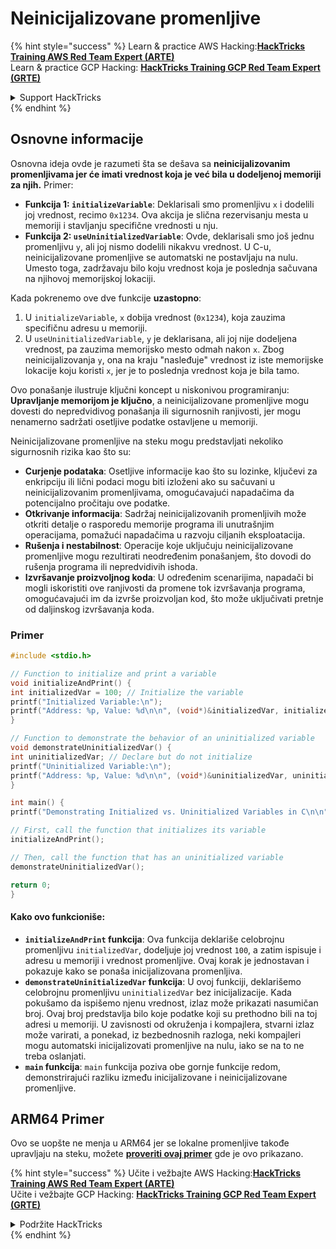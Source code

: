 # Neinicijalizovane promenljive

{% hint style="success" %}
Learn & practice AWS Hacking:<img src="/.gitbook/assets/arte.png" alt="" data-size="line">[**HackTricks Training AWS Red Team Expert (ARTE)**](https://training.hacktricks.xyz/courses/arte)<img src="/.gitbook/assets/arte.png" alt="" data-size="line">\
Learn & practice GCP Hacking: <img src="/.gitbook/assets/grte.png" alt="" data-size="line">[**HackTricks Training GCP Red Team Expert (GRTE)**<img src="/.gitbook/assets/grte.png" alt="" data-size="line">](https://training.hacktricks.xyz/courses/grte)

<details>

<summary>Support HackTricks</summary>

* Check the [**subscription plans**](https://github.com/sponsors/carlospolop)!
* **Join the** 💬 [**Discord group**](https://discord.gg/hRep4RUj7f) or the [**telegram group**](https://t.me/peass) or **follow** us on **Twitter** 🐦 [**@hacktricks\_live**](https://twitter.com/hacktricks\_live)**.**
* **Share hacking tricks by submitting PRs to the** [**HackTricks**](https://github.com/carlospolop/hacktricks) and [**HackTricks Cloud**](https://github.com/carlospolop/hacktricks-cloud) github repos.

</details>
{% endhint %}

## Osnovne informacije

Osnovna ideja ovde je razumeti šta se dešava sa **neinicijalizovanim promenljivama jer će imati vrednost koja je već bila u dodeljenoj memoriji za njih.** Primer:

* **Funkcija 1: `initializeVariable`**: Deklarisali smo promenljivu `x` i dodelili joj vrednost, recimo `0x1234`. Ova akcija je slična rezervisanju mesta u memoriji i stavljanju specifične vrednosti u nju.
* **Funkcija 2: `useUninitializedVariable`**: Ovde, deklarisali smo još jednu promenljivu `y`, ali joj nismo dodelili nikakvu vrednost. U C-u, neinicijalizovane promenljive se automatski ne postavljaju na nulu. Umesto toga, zadržavaju bilo koju vrednost koja je poslednja sačuvana na njihovoj memorijskoj lokaciji.

Kada pokrenemo ove dve funkcije **uzastopno**:

1. U `initializeVariable`, `x` dobija vrednost (`0x1234`), koja zauzima specifičnu adresu u memoriji.
2. U `useUninitializedVariable`, `y` je deklarisana, ali joj nije dodeljena vrednost, pa zauzima memorijsko mesto odmah nakon `x`. Zbog neinicijalizovanja `y`, ona na kraju "nasleđuje" vrednost iz iste memorijske lokacije koju koristi `x`, jer je to poslednja vrednost koja je bila tamo.

Ovo ponašanje ilustruje ključni koncept u niskonivou programiranju: **Upravljanje memorijom je ključno**, a neinicijalizovane promenljive mogu dovesti do nepredvidivog ponašanja ili sigurnosnih ranjivosti, jer mogu nenamerno sadržati osetljive podatke ostavljene u memoriji.

Neinicijalizovane promenljive na steku mogu predstavljati nekoliko sigurnosnih rizika kao što su:

* **Curjenje podataka**: Osetljive informacije kao što su lozinke, ključevi za enkripciju ili lični podaci mogu biti izloženi ako su sačuvani u neinicijalizovanim promenljivama, omogućavajući napadačima da potencijalno pročitaju ove podatke.
* **Otkrivanje informacija**: Sadržaj neinicijalizovanih promenljivih može otkriti detalje o rasporedu memorije programa ili unutrašnjim operacijama, pomažući napadačima u razvoju ciljanih eksploatacija.
* **Rušenja i nestabilnost**: Operacije koje uključuju neinicijalizovane promenljive mogu rezultirati neodređenim ponašanjem, što dovodi do rušenja programa ili nepredvidivih ishoda.
* **Izvršavanje proizvoljnog koda**: U određenim scenarijima, napadači bi mogli iskoristiti ove ranjivosti da promene tok izvršavanja programa, omogućavajući im da izvrše proizvoljan kod, što može uključivati pretnje od daljinskog izvršavanja koda.

### Primer
```c
#include <stdio.h>

// Function to initialize and print a variable
void initializeAndPrint() {
int initializedVar = 100; // Initialize the variable
printf("Initialized Variable:\n");
printf("Address: %p, Value: %d\n\n", (void*)&initializedVar, initializedVar);
}

// Function to demonstrate the behavior of an uninitialized variable
void demonstrateUninitializedVar() {
int uninitializedVar; // Declare but do not initialize
printf("Uninitialized Variable:\n");
printf("Address: %p, Value: %d\n\n", (void*)&uninitializedVar, uninitializedVar);
}

int main() {
printf("Demonstrating Initialized vs. Uninitialized Variables in C\n\n");

// First, call the function that initializes its variable
initializeAndPrint();

// Then, call the function that has an uninitialized variable
demonstrateUninitializedVar();

return 0;
}
```
#### Kako ovo funkcioniše:

* **`initializeAndPrint` funkcija**: Ova funkcija deklariše celobrojnu promenljivu `initializedVar`, dodeljuje joj vrednost `100`, a zatim ispisuje i adresu u memoriji i vrednost promenljive. Ovaj korak je jednostavan i pokazuje kako se ponaša inicijalizovana promenljiva.
* **`demonstrateUninitializedVar` funkcija**: U ovoj funkciji, deklarišemo celobrojnu promenljivu `uninitializedVar` bez inicijalizacije. Kada pokušamo da ispišemo njenu vrednost, izlaz može prikazati nasumičan broj. Ovaj broj predstavlja bilo koje podatke koji su prethodno bili na toj adresi u memoriji. U zavisnosti od okruženja i kompajlera, stvarni izlaz može varirati, a ponekad, iz bezbednosnih razloga, neki kompajleri mogu automatski inicijalizovati promenljive na nulu, iako se na to ne treba oslanjati.
* **`main` funkcija**: `main` funkcija poziva obe gornje funkcije redom, demonstrirajući razliku između inicijalizovane i neinicijalizovane promenljive.

## ARM64 Primer

Ovo se uopšte ne menja u ARM64 jer se lokalne promenljive takođe upravljaju na steku, možete [**proveriti ovaj primer**](https://8ksec.io/arm64-reversing-and-exploitation-part-6-exploiting-an-uninitialized-stack-variable-vulnerability/) gde je ovo prikazano.

{% hint style="success" %}
Učite i vežbajte AWS Hacking:<img src="/.gitbook/assets/arte.png" alt="" data-size="line">[**HackTricks Training AWS Red Team Expert (ARTE)**](https://training.hacktricks.xyz/courses/arte)<img src="/.gitbook/assets/arte.png" alt="" data-size="line">\
Učite i vežbajte GCP Hacking: <img src="/.gitbook/assets/grte.png" alt="" data-size="line">[**HackTricks Training GCP Red Team Expert (GRTE)**<img src="/.gitbook/assets/grte.png" alt="" data-size="line">](https://training.hacktricks.xyz/courses/grte)

<details>

<summary>Podržite HackTricks</summary>

* Proverite [**planove pretplate**](https://github.com/sponsors/carlospolop)!
* **Pridružite se** 💬 [**Discord grupi**](https://discord.gg/hRep4RUj7f) ili [**telegram grupi**](https://t.me/peass) ili **pratite** nas na **Twitteru** 🐦 [**@hacktricks\_live**](https://twitter.com/hacktricks\_live)**.**
* **Podelite hakerske trikove slanjem PR-ova na** [**HackTricks**](https://github.com/carlospolop/hacktricks) i [**HackTricks Cloud**](https://github.com/carlospolop/hacktricks-cloud) github repozitorijume.

</details>
{% endhint %}
